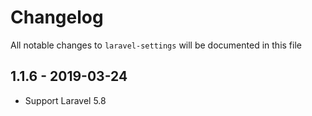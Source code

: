 # Changelog

All notable changes to `laravel-settings` will be documented in this file

## 1.1.6 - 2019-03-24
- Support Laravel 5.8